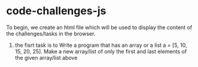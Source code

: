 # code-challenges-js
To begin, we create an html file which will be used to display the content of the challenges/tasks in the browser.

1. the fisrt task is to Write a program that has an array or a list a = [5, 10, 15, 20, 25]. 
Make a new array/list of only the first and last elements of the given array/list above